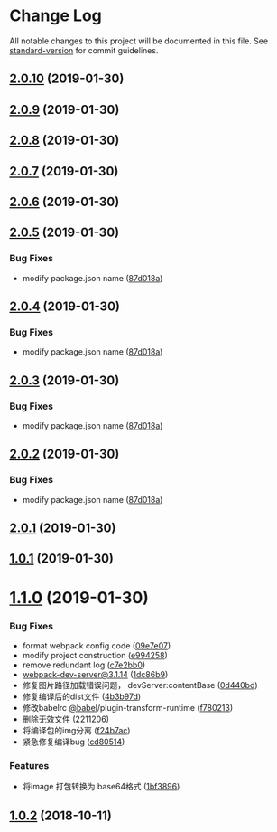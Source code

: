 # Change Log

All notable changes to this project will be documented in this file. See [standard-version](https://github.com/conventional-changelog/standard-version) for commit guidelines.

<a name="2.0.10"></a>
## [2.0.10](https://github.com/yang657850144/vue-message/compare/v2.0.9...v2.0.10) (2019-01-30)



<a name="2.0.9"></a>
## [2.0.9](https://github.com/yang657850144/vue-message/compare/v2.0.8...v2.0.9) (2019-01-30)



<a name="2.0.8"></a>
## [2.0.8](https://github.com/yang657850144/vue-message/compare/v2.0.7...v2.0.8) (2019-01-30)



<a name="2.0.7"></a>
## [2.0.7](https://github.com/yang657850144/vue-message/compare/v2.0.6...v2.0.7) (2019-01-30)



<a name="2.0.6"></a>
## [2.0.6](https://github.com/yang657850144/vue-message/compare/v2.0.5...v2.0.6) (2019-01-30)



<a name="2.0.5"></a>
## [2.0.5](https://github.com/yang657850144/vue-message/compare/v2.0.1...v2.0.5) (2019-01-30)


### Bug Fixes

* modify package.json  name ([87d018a](https://github.com/yang657850144/vue-message/commit/87d018a))



<a name="2.0.4"></a>
## [2.0.4](https://github.com/yang657850144/vue-message/compare/v2.0.1...v2.0.4) (2019-01-30)


### Bug Fixes

* modify package.json  name ([87d018a](https://github.com/yang657850144/vue-message/commit/87d018a))



<a name="2.0.3"></a>
## [2.0.3](https://github.com/yang657850144/vue-message/compare/v2.0.1...v2.0.3) (2019-01-30)


### Bug Fixes

* modify package.json  name ([87d018a](https://github.com/yang657850144/vue-message/commit/87d018a))



<a name="2.0.2"></a>
## [2.0.2](https://github.com/yang657850144/vue-message/compare/v2.0.1...v2.0.2) (2019-01-30)


### Bug Fixes

* modify package.json  name ([87d018a](https://github.com/yang657850144/vue-message/commit/87d018a))



<a name="2.0.1"></a>
## [2.0.1](https://github.com/yang657850144/vue-message/compare/v1.0.1...v2.0.1) (2019-01-30)



<a name="1.0.1"></a>
## [1.0.1](https://github.com/yang657850144/vue-message/compare/v1.1.0...v1.0.1) (2019-01-30)



<a name="1.1.0"></a>
# [1.1.0](https://github.com/yang657850144/vue-message/compare/v2.0.4...v1.1.0) (2019-01-30)


### Bug Fixes

* format webpack config code ([09e7e07](https://github.com/yang657850144/vue-message/commit/09e7e07))
* modify project construction ([e994258](https://github.com/yang657850144/vue-message/commit/e994258))
* remove redundant log ([c7e2bb0](https://github.com/yang657850144/vue-message/commit/c7e2bb0))
* webpack-dev-server@3.1.14 ([1dc86b9](https://github.com/yang657850144/vue-message/commit/1dc86b9))
* 修复图片路径加载错误问题， devServer:contentBase ([0d440bd](https://github.com/yang657850144/vue-message/commit/0d440bd))
* 修复编译后的dist文件 ([4b3b97d](https://github.com/yang657850144/vue-message/commit/4b3b97d))
* 修改babelrc [@babel](https://github.com/babel)/plugin-transform-runtime ([f780213](https://github.com/yang657850144/vue-message/commit/f780213))
* 删除无效文件 ([2211206](https://github.com/yang657850144/vue-message/commit/2211206))
* 将编译包的img分离 ([f24b7ac](https://github.com/yang657850144/vue-message/commit/f24b7ac))
* 紧急修复编译bug ([cd80514](https://github.com/yang657850144/vue-message/commit/cd80514))


### Features

* 将image 打包转换为 base64格式 ([1bf3896](https://github.com/yang657850144/vue-message/commit/1bf3896))



<a name="1.0.2"></a>
## [1.0.2](https://github.com/yang657850144/vue-message/compare/v1.0.1...v1.0.2) (2018-10-11)
